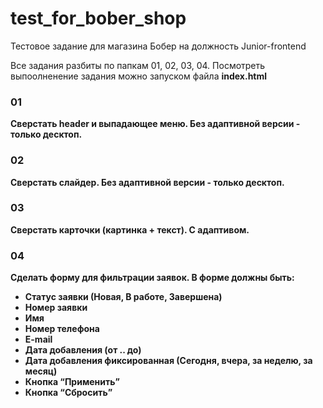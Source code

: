 # test_for_bober_shop
Тестовое задание для магазина Бобер на должность Junior-frontend

Все задания разбиты по папкам 01, 02, 03, 04.
Посмотреть выпоолненение задания можно запуском файла <b>index.html<b>

### 01
Сверстать header и выпадающее меню. Без адаптивной версии - только десктоп.

### 02
Сверстать слайдер. Без адаптивной версии - только десктоп.

### 03
Сверстать карточки (картинка + текст). С адаптивом.

### 04
Cделать форму для фильтрации заявок. В форме должны быть:
- Статус заявки (Новая, В работе, Завершена)
- Номер заявки
- Имя
- Номер телефона
- E-mail
- Дата добавления (от .. до)
- Дата добавления фиксированная (Сегодня, вчера, за неделю, за месяц)
- Кнопка “Применить”
- Кнопка “Сбросить”

